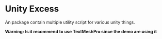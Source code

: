 # Unity Excess
 An package contain multiple utility script for various unity things.
 
 <b>Warning: Is it recommend to use TextMeshPro since the demo are using it</b>
